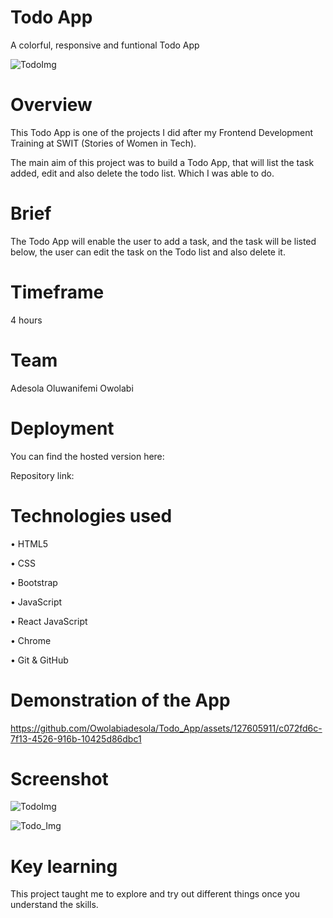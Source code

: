 
# Todo App

A colorful, responsive and funtional Todo App


![TodoImg](https://github.com/Owolabiadesola/Todo_App/assets/127605911/f07368ee-c590-4c62-81e8-34234e5eb0dc)


# Overview

This Todo App is one of the projects I did after my Frontend Development Training at SWIT (Stories of Women in Tech).

The main aim of this project was to build a Todo App, that will list the task added, edit and also delete the todo list. Which I was able to do.


# Brief 

The Todo App will enable the user to add a task, and the task will be listed below, the user can edit the task on the Todo list and also delete it. 


# Timeframe

4 hours

# Team

Adesola Oluwanifemi Owolabi

# Deployment 

You can find the hosted version here:

Repository link:


# Technologies used 

• HTML5

• CSS

• Bootstrap 

• JavaScript

• React JavaScript

• Chrome

• Git & GitHub


# Demonstration of the App


https://github.com/Owolabiadesola/Todo_App/assets/127605911/c072fd6c-7f13-4526-916b-10425d86dbc1


# Screenshot

![TodoImg](https://github.com/Owolabiadesola/Todo_App/assets/127605911/18986ea1-9940-418f-88b7-d1901a2d273a)

![Todo_Img](https://github.com/Owolabiadesola/Todo_App/assets/127605911/b6aed542-0563-49b5-b6e1-cc46182c0805)


# Key learning

This project taught me to explore and try out different things once you understand the skills. 

